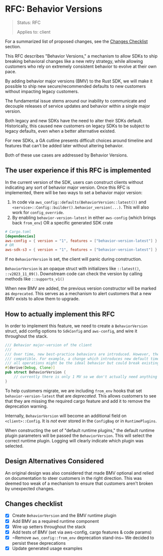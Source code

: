 <!-- Give your RFC a descriptive name saying what it would accomplish or what feature it defines -->
RFC: Behavior Versions
=============

<!-- RFCs start with the "RFC" status and are then either "Implemented" or "Rejected".  -->
> Status: RFC
>
> Applies to: client

<!-- A great RFC will include a list of changes at the bottom so that the implementor can be sure they haven't missed anything -->
For a summarized list of proposed changes, see the [Changes Checklist](#changes-checklist) section.

<!-- Insert a short paragraph explaining, at a high level, what this RFC is for -->
This RFC describes "Behavior Versions," a mechanism to allow SDKs to ship breaking behavioral changes like a new retry strategy, while allowing customers who rely on extremely consistent behavior to evolve at their own pace.

By adding behavior major versions (BMV) to the Rust SDK, we will make it possible to ship new secure/recommended defaults to new customers without impacting legacy customers.

The fundamental issue stems around our inability to communicate and decouple releases of service updates and behavior within a single major version.

Both legacy and new SDKs have the need to alter their SDKs default. Historically, this caused new customers on legacy SDKs to be subject to legacy defaults, even when a better alternative existed.

For new SDKs, a GA cutline presents difficult choices around timeline and features that can’t be added later without altering behavior.

Both of these use cases are addressed by Behavior Versions.

<!-- Explain how users will use this new feature and, if necessary, how this compares to the current user experience -->
The user experience if this RFC is implemented
----------------------------------------------

In the current version of the SDK, users can construct clients without indicating any sort of behavior major version.
Once this RFC is implemented, there will be two ways to set a behavior major version:

1. In code via `aws_config::defaults(BehaviorVersion::latest())` and `<service>::Config::builder().behavior_version(...)`. This will also work for `config_override`.
2. By enabling `behavior-version-latest` in either `aws-config` (which brings back `from_env`) OR a specific generated SDK crate

```toml
# Cargo.toml
[dependencies]
aws-config = { version = "1", features = ["behavior-version-latest"] }
# OR
aws-sdk-s3 = { version = "1", features = ["behavior-version-latest"] }
```

If no `BehaviorVersion` is set, the client will panic during construction.

`BehaviorVersion` is an opaque struct with initializers like `::latest()`, `::v2023_11_09()`. Downstream code can check the version by calling methods like `::supports_v1()`

When new BMV are added, the previous version constructor will be marked as `deprecated`. This serves as a mechanism to alert customers that a new BMV exists to allow them to upgrade.

How to actually implement this RFC
----------------------------------

In order to implement this feature, we need to create a `BehaviorVersion` struct, add config options to `SdkConfig` and `aws-config`, and wire it throughout the stack.
```rust
/// Behavior major-version of the client
///
/// Over time, new best-practice behaviors are introduced. However, these behaviors might not be backwards
/// compatible. For example, a change which introduces new default timeouts or a new retry-mode for
/// all operations might be the ideal behavior but could break existing applications.
#[derive(Debug, Clone)]
pub struct BehaviorVersion {
    // currently there is only 1 MV so we don't actually need anything in here.
}
```

To help customers migrate, we are including `from_env` hooks that set `behavior-version-latest` that are _deprecated_. This allows customers to see that they are missing the required cargo feature and add it to remove the deprecation warning.

Internally, `BehaviorVersion` will become an additional field on `<client>::Config`. It is _not_ ever stored in the `ConfigBag` or in `RuntimePlugins`.

When constructing the set of "default runtime plugins," the default runtime plugin parameters will be passed the `BehaviorVersion`. This will select the correct runtime plugin. Logging will clearly indicate which plugin was selected.

Design Alternatives Considered
------------------------------

An original design was also considered that made BMV optional and relied on documentation to steer customers in the right direction. This was
deemed too weak of a mechanism to ensure that customers aren't broken by unexpected changes.

Changes checklist
-----------------

- [x] Create `BehaviorVersion` and the BMV runtime plugin
- [x] Add BMV as a required runtime component
- [x] Wire up setters throughout the stack
- [x] Add tests of BMV (set via aws-config, cargo features & code params)
- [x] ~Remove `aws_config::from_env` deprecation stand-ins~ We decided to persist these deprecations
- [x] Update generated usage examples
